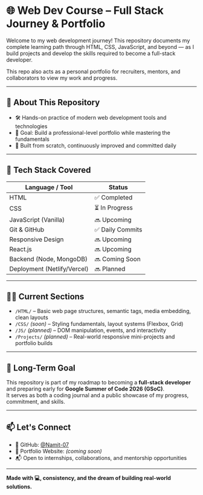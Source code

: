 # 🌐 Web Dev Course – Full Stack Journey & Portfolio

Welcome to my web development journey! This repository documents my complete learning path through HTML, CSS, JavaScript, and beyond — as I build projects and develop the skills required to become a full-stack developer.

This repo also acts as a personal portfolio for recruiters, mentors, and collaborators to view my work and progress.

---

## 📘 About This Repository

- 🛠️ Hands-on practice of modern web development tools and technologies
- 🎯 Goal: Build a professional-level portfolio while mastering the fundamentals
- 🚀 Built from scratch, continuously improved and committed daily

---

## 🧱 Tech Stack Covered

| Language / Tool     | Status     |
|---------------------|------------|
| HTML                | ✅ Completed |
| CSS                 | ⏳ In Progress |
| JavaScript (Vanilla)| 🔜 Upcoming |
| Git & GitHub        | ✅ Daily Commits |
| Responsive Design   | 🔜 Upcoming |
| React.js            | 🔜 Upcoming |
| Backend (Node, MongoDB) | 🔜 Coming Soon |
| Deployment (Netlify/Vercel) | 🔜 Planned |

---

## 🧑‍💻 Current Sections

- `/HTML/` – Basic web page structures, semantic tags, media embedding, clean layouts
- `/CSS/` *(soon)* – Styling fundamentals, layout systems (Flexbox, Grid)
- `/JS/` *(planned)* – DOM manipulation, events, and interactivity
- `/Projects/` *(planned)* – Real-world responsive mini-projects and portfolio builds

---

## 📌 Long-Term Goal

This repository is part of my roadmap to becoming a **full-stack developer** and preparing early for **Google Summer of Code 2026 (GSoC)**.  
It serves as both a coding journal and a public showcase of my progress, commitment, and skills.

---

## 📫 Let's Connect

- 🔗 GitHub: [@Namit-07](https://github.com/Namit-07)
- 💼 Portfolio Website: *(coming soon)*
- 📬 Open to internships, collaborations, and mentorship opportunities

---

**Made with 💻, consistency, and the dream of building real-world solutions.**

